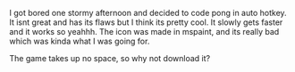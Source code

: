I got bored one stormy afternoon and decided to code pong in auto hotkey. It isnt great and has its flaws but I think its pretty cool. 
It slowly gets faster and it works so yeahhh.
The icon was made in mspaint, and its really bad which was kinda what I was going for. 

The game takes up no space, so why not download it?
